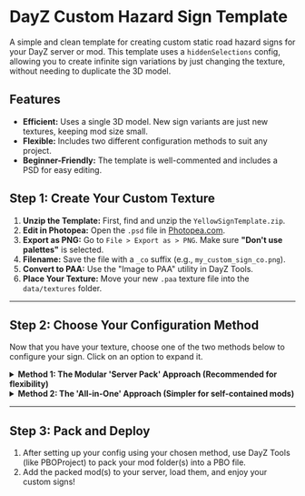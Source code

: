 # DayZ Custom Hazard Sign Template

A simple and clean template for creating custom static road hazard signs for your DayZ server or mod. This template uses a `hiddenSelections` config, allowing you to create infinite sign variations by just changing the texture, without needing to duplicate the 3D model.

## Features

-   **Efficient:** Uses a single 3D model. New sign variants are just new textures, keeping mod size small.
-   **Flexible:** Includes two different configuration methods to suit any project.
-   **Beginner-Friendly:** The template is well-commented and includes a PSD for easy editing.

## Step 1: Create Your Custom Texture

1.  **Unzip the Template:** First, find and unzip the `YellowSignTemplate.zip`.
2.  **Edit in Photopea:** Open the `.psd` file in [Photopea.com](https://www.photopea.com).
3.  **Export as PNG:** Go to `File > Export as > PNG`. Make sure **"Don't use palettes"** is selected.
4.  **Filename:** Save the file with a `_co` suffix (e.g., `my_custom_sign_co.png`).
5.  **Convert to PAA:** Use the "Image to PAA" utility in DayZ Tools.
6.  **Place Your Texture:** Move your new `.paa` texture file into the `data/textures` folder.

---

## Step 2: Choose Your Configuration Method

Now that you have your texture, choose one of the two methods below to configure your sign. Click on an option to expand it.

<details>
<summary><strong>Method 1: The Modular 'Server Pack' Approach (Recommended for flexibility)</strong></summary>

This method is ideal if you want to keep the core sign assets separate from your custom variants. It allows you or others to create new sign packs that just require this template to be loaded.

**Part A: The Core Mod (`RoadHazardSign.pbo`)**

Your template will serve as the "Core Mod." Its `config.cpp` should define the hidden `scope = 1` base class.

```cpp
// config.cpp for the Core Mod
class CfgPatches
{
	class RoadHazardSign
	{
		units[]={};
		weapons[]={};
		requiredVersion=0.1;
		requiredAddons[]={"DZ_Data"};
	};
};

class CfgVehicles
{
	class HouseNoDestruct;

	class RoadHazardSign_Base : HouseNoDestruct
	{
		scope = 1; // Hidden template class
		model = "RoadHazardSign\data\YourSignModel.p3d";
		hiddenSelections[] = { "sign_base" };
		hiddenSelectionsTextures[] = { "RoadHazardSign\data\textures\signbase_co.paa" };
	};
};
```

**Part B: The Variant Mod (`MyCustomSigns.pbo`)**

A user would create a second, lightweight mod. This mod's config requires your core mod and only defines the new variants.

```cpp
// config.cpp for the Variant Mod
class CfgPatches
{
	class MyCustomSigns
	{
		units[]={};
		weapons[]={};
		requiredVersion=0.1;
		// This line makes your mod a required dependency
		requiredAddons[]={"RoadHazardSign"}; 
	};
};

class CfgVehicles
{
	// Reference the base class from the core mod
	class RoadHazardSign_Base; 

	// Create your new, spawnable sign
	class MyAwesomeSign : RoadHazardSign_Base
	{
		scope = 2; // Makes it visible in-game
		displayName = "My Awesome Custom Sign";
		hiddenSelectionsTextures[] = { "MyCustomSigns\data\my_cool_texture.paa" };
	};
};
```

</details>

<details>
<summary><strong>Method 2: The 'All-in-One' Approach (Simpler for self-contained mods)</strong></summary>

This method is simpler if you just want to create a single mod that contains everything. All sign definitions are in the one `config.cpp`.

In your `config.cpp`, you will create multiple classes that all inherit from your `scope = 1` base class.

```cpp
// config.cpp for the All-in-One Mod
class CfgPatches
{
	class MySignMod
	{
		units[]={};
		weapons[]={};
		requiredVersion=0.1;
		requiredAddons[]={"DZ_Data"};
	};
};

class CfgVehicles
{
	class HouseNoDestruct;

	// Base class - hidden from game lists
	class MySign_Base : HouseNoDestruct
	{
		scope = 1;
		author = "Your Name";
		model = "MySignMod\data\MySignModel.p3d";
		hiddenSelections[] = { "sign_base" };
	};

	// First spawnable sign
	class MySign_Variant1 : MySign_Base
	{
		scope = 2;
		displayName = "Custom Sign - Variant 1";
		hiddenSelectionsTextures[] = { "MySignMod\data\textures\variant1_co.paa" };
	};

	// Second spawnable sign
	class MySign_Variant2 : MySign_Base
	{
		scope = 2;
		displayName = "Custom Sign - Variant 2";
		hiddenSelectionsTextures[] = { "MySignMod\data\textures\variant2_co.paa" };
	};
};
```
</details>

---

## Step 3: Pack and Deploy

1.  After setting up your config using your chosen method, use DayZ Tools (like PBOProject) to pack your mod folder(s) into a PBO file.
2.  Add the packed mod(s) to your server, load them, and enjoy your custom signs!
